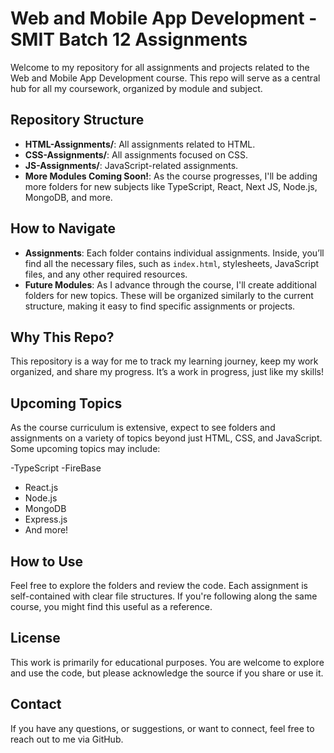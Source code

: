 # Web and Mobile App Development - SMIT Batch 12 Assignments

Welcome to my repository for all assignments and projects related to the Web and Mobile App Development course. This repo will serve as a central hub for all my coursework, organized by module and subject.

## Repository Structure

- **HTML-Assignments/**: All assignments related to HTML.
- **CSS-Assignments/**: All assignments focused on CSS.
- **JS-Assignments/**: JavaScript-related assignments.
- **More Modules Coming Soon!**: As the course progresses, I'll be adding more folders for new subjects like TypeScript, React, Next JS, Node.js, MongoDB, and more.

## How to Navigate

- **Assignments**: Each folder contains individual assignments. Inside, you’ll find all the necessary files, such as `index.html`, stylesheets, JavaScript files, and any other required resources.
- **Future Modules**: As I advance through the course, I'll create additional folders for new topics. These will be organized similarly to the current structure, making it easy to find specific assignments or projects.

## Why This Repo?

This repository is a way for me to track my learning journey, keep my work organized, and share my progress. It’s a work in progress, just like my skills!

## Upcoming Topics

As the course curriculum is extensive, expect to see folders and assignments on a variety of topics beyond just HTML, CSS, and JavaScript. Some upcoming topics may include:

-TypeScript
-FireBase
- React.js
- Node.js
- MongoDB
- Express.js
- And more!

## How to Use

Feel free to explore the folders and review the code. Each assignment is self-contained with clear file structures. If you're following along the same course, you might find this useful as a reference.

## License

This work is primarily for educational purposes. You are welcome to explore and use the code, but please acknowledge the source if you share or use it.

## Contact

If you have any questions, or suggestions, or want to connect, feel free to reach out to me via GitHub.
